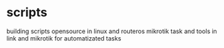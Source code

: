 # scripts
building scripts opensource in linux and routeros mikrotik
task and tools in link and mikrotik for automatizated tasks
